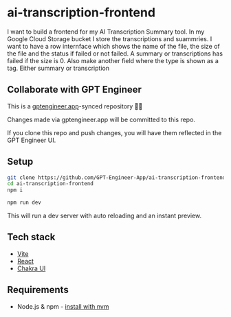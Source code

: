 # ai-transcription-frontend

I want to build a frontend for my AI Transcription Summary tool. In my Google Cloud Storage bucket I store the transcriptions and suammries. I want to have a row internface which shows the name of the file, the size of the file and the status if failed or not failed. A summary or transcriptions has failed if the size is 0. Also make another field where the type is shown as a tag. Either summary or transcription

## Collaborate with GPT Engineer

This is a [gptengineer.app](https://gptengineer.app)-synced repository 🌟🤖

Changes made via gptengineer.app will be committed to this repo.

If you clone this repo and push changes, you will have them reflected in the GPT Engineer UI.

## Setup

```sh
git clone https://github.com/GPT-Engineer-App/ai-transcription-frontend.git
cd ai-transcription-frontend
npm i
```

```sh
npm run dev
```

This will run a dev server with auto reloading and an instant preview.

## Tech stack

- [Vite](https://vitejs.dev/)
- [React](https://react.dev/)
- [Chakra UI](https://chakra-ui.com/)

## Requirements

- Node.js & npm - [install with nvm](https://github.com/nvm-sh/nvm#installing-and-updating)
